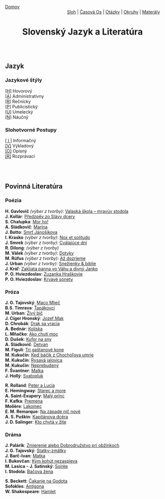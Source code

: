 <div align="center">
    <div align="left">
        <a href="/README.md">Domov</a>
    </div>
    <div align="right">
        <a href="./pisomne-sloh.md">Sloh</a>
        |
        <a href="./timeline.md">Časová Os</a>
        |
        <a href="./ustne-otazky.md">Otázky</a>
        |
        <a href="./ustne-okruhy.org.md">Okruhy</a>
        |
        <a href="https://drive.google.com/drive/u/1/folders/1hWhZNvgWC-8cb7jK5zRorX9WfCzyq_WF">Materály</a>
    </div>

# Slovenský Jazyk a Literatúra
</div>
<br><br>

## Jazyk

### Jazykové štýly
<a href="./gramatika/styly/hovorovy.md">[H]</a> Hovorový <br>
<a href="./gramatika/styly/administrativny.md">[A]</a> Administratívny <br>
<a href="./gramatika/styly/recnicky.md">[R]</a> Rečnícky <br>
<a href="./gramatika/styly/publicisticky.md">[P]</a> Publicistický <br>
<a href="./gramatika/styly/umelecky.md">[U]</a> Umelecký <br>
<a href="./gramatika/styly/naucny.md">[N]</a> Náučný <br>

### Slohotvorné Postupy
<a href="./gramatika/postupy/informacny.md">[ I ]</a> Informačný <br>
<a href="./gramatika/postupy/vykladovy.md">[V]</a> Výkladový <br>
<a href="./gramatika/postupy/opisny.md">[O]</a> Opisný <br>
<a href="./gramatika/postupy/rozpravaci.md">[R]</a> Rozprávací <br>

<br><br>

## Povinná Literatúra
<!--### Obsah  
[Starovek](./obdobia/starovek.md)  
[Stredovek](./obdobia/stredovek.md)  
[Renesancia a Humanizmus](./obdobia/hum-a-ren.md)  
[Barok](./obdobia/barok.md)  
[Klasicizmus](#klasicizmus)  

[Romantizmus](#romantizmus)  
[Realizmus](#realizmus)  
[Moderna](#moderna)  
[Medzivojnová](#medzivojnová)  
[Povojnová](#povojnová-po-1945)  

## Povinné diela-->
### Poézia
**H. Gavlovič** _(výber z tvorby)_: [Valaská škola – mravúv stodola]()  
**J. Kollár**:                      [Předzpěv zo Slávy dcery]()  
**S. Chalupka**:                    [Mor ho!]()  
**A. Sládkovič**:                   [Marína]()  
**J. Botto**:                       [Smrť Jánošíkova]()  
**I. Krasko**   _(výber z tvorby)_: [Nox et solitudo]()  
**J. Smrek**    _(výber z tvorby)_: [Cválajúce dni]()  
**R. Dilong**:  _(výber z tvorby)_  
**M. Válek**    _(výber z tvorby)_: [Dotyky]()  
**M. Rúfus**    _(výber z tvorby)_: [Až dozrieme]()  
**J. Urban**    _(výber z tvorby)_: [Snežienky & biblie]()  
**J. Kráľ**:                        [Zakliata panna vo Váhu a divný Janko]()  
**P. O. Hviezdoslav**:              [Zuzanka Hraškovie]()  
**P. O. Hviezdoslav**:              [Krvavé sonety]()  

### Próza
**J. G. Tajovský**:                 [Maco Mlieč]()  
**B.S. Timrava**:                   [Ťapákovci]()  
**M. Urban**:                       [Živý bič]()  
**J. Cíger Hronský**:               [Jozef Mak]()  
**D. Chrobák**:                     [Drak sa vracia]()  
**A. Bednár**:                      [Kolíska]()  
**L. Mňačko**:                      [Ako chutí moc]()  
**D. Dušek**:                       [Kufor na sny]()  
**A. Sládkovič**:                   [Detvan]()  
**M. Figuli**:                      [Tri gaštanové kone]()  
**M. Kukučín**:                     [Keď báčik z Chochoľova umrie]()  
**M. Kukučín**:                     [Rysavá jalovica]()  
**M. Kukučín**:                     [Neprebudený]()  
**F. Švantner**:                    [Malka]()  
**J. Hollý**:                       [Svatopluk]()  

**R. Rolland**:                     [Peter a Lucia]()  
**E. Hemingway**:                   [Starec a more]()  
**A. Saint-Exupery**:               [Malý princ]()  
**F. Kafka**:                       [Premena]()  
**Molière**:                        [Lakomec]()  
**E. M. Remarque**:                 [Na západe nič nové]()  
**A. S. Puškin**:                   [Kapitánova dcéra]()  
**J. D. Salinger**:                 [Kto chytá v žite]()  

### Dráma
**J. Palárik**:                     [Zmierenie alebo Dobrodružstvo pri obžinkoch]()  
**J. G. Tajovský**:                 [Statky-zmätky]()  
**J. Barč-Ivan**:                   [Matka]()  
**I. Bukovčan**:                    [Kým kohút nezaspieva]()  
**M. Lasica** – **J. Satinský**:    [Soirèe]()  
**I. Stodola**:                     [Bačova žena]()  

**S. Beckett**:                     [Čakanie na Godota]()  
**Sofokles**:                       [Antigona]()  
**W. Shakespeare**:                 [Hamlet]()  